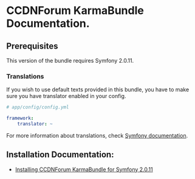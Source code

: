 CCDNForum KarmaBundle Documentation.
====================================

## Prerequisites

This version of the bundle requires Symfony 2.0.11. 

### Translations

If you wish to use default texts provided in this bundle, you have to make sure you have translator enabled in your config.

``` yaml
# app/config/config.yml

framework:
    translator: ~
```

For more information about translations, check [Symfony documentation](http://symfony.com/doc/current/book/translation.html).

## Installation Documentation:

- [Installing CCDNForum KarmaBundle for Symfony 2.0.11](http://github.com/codeconsortium/CCDNForumKarmaBundle/blob/master/Resources/doc/Install.md)